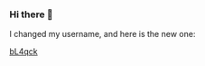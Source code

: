 ### Hi there 👋

I changed my username, and here is the new one:

<a href="https://github.com/bL4qck" target="_blank">
        <p>bL4qck</p>
</a>
<!--
**gloofo/gloofo** is a ✨ _special_ ✨ repository because its `README.md` (this file) appears on your GitHub profile.

Here are some ideas to get you started:

- 🔭 I’m currently working on ...
- 🌱 I’m currently learning ...
- 👯 I’m looking to collaborate on ...
- 🤔 I’m looking for help with ...
- 💬 Ask me about ...
- 📫 How to reach me: ...
- 😄 Pronouns: ...
- ⚡ Fun fact: ...
-->
